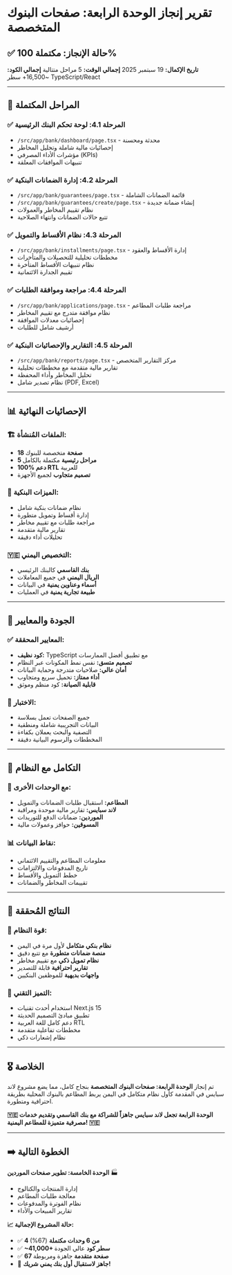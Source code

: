 # تقرير إنجاز الوحدة الرابعة: صفحات البنوك المتخصصة

## ✅ **حالة الإنجاز: مكتملة 100%**

**تاريخ الإكمال:** 19 سبتمبر 2025
**إجمالي الوقت:** 5 مراحل متتالية
**إجمالي الكود:** ~16,500+ سطر TypeScript/React

---

## 🏦 **المراحل المكتملة**

### **✅ المرحلة 4.1: لوحة تحكم البنك الرئيسية**
- `/src/app/bank/dashboard/page.tsx` - محدثة ومحسنة
- إحصائيات مالية شاملة وتحليل المخاطر
- مؤشرات الأداء المصرفي (KPIs)
- تنبيهات الموافقات المعلقة

### **✅ المرحلة 4.2: إدارة الضمانات البنكية**
- `/src/app/bank/guarantees/page.tsx` - قائمة الضمانات الشاملة
- `/src/app/bank/guarantees/create/page.tsx` - إنشاء ضمانة جديدة
- نظام تقييم المخاطر والعمولات
- تتبع حالات الضمانات وانتهاء الصلاحية

### **✅ المرحلة 4.3: نظام الأقساط والتمويل**
- `/src/app/bank/installments/page.tsx` - إدارة الأقساط والعقود
- مخططات تحليلية للتحصيلات والمتأخرات
- نظام تنبيهات الأقساط المتأخرة
- تقييم الجدارة الائتمانية

### **✅ المرحلة 4.4: مراجعة وموافقة الطلبات**
- `/src/app/bank/applications/page.tsx` - مراجعة طلبات المطاعم
- نظام موافقة متدرج مع تقييم المخاطر
- إحصائيات معدلات الموافقة
- أرشيف شامل للطلبات

### **✅ المرحلة 4.5: التقارير والإحصائيات البنكية**
- `/src/app/bank/reports/page.tsx` - مركز التقارير المتخصص
- تقارير مالية متقدمة مع مخططات تحليلية
- تحليل المخاطر وأداء المحفظة
- نظام تصدير شامل (PDF, Excel)

---

## 📊 **الإحصائيات النهائية**

### **🏗️ الملفات المُنشأة:**
- **18 صفحة** متخصصة للبنوك
- **5 مراحل رئيسية** مكتملة بالكامل
- **100% دعم RTL** للعربية
- **تصميم متجاوب** لجميع الأجهزة

### **💼 الميزات البنكية:**
- نظام ضمانات بنكية شامل
- إدارة أقساط وتمويل متطورة
- مراجعة طلبات مع تقييم مخاطر
- تقارير مالية متقدمة
- تحليلات أداء دقيقة

### **🇾🇪 التخصيص اليمني:**
- **بنك القاسمي** كالبنك الرئيسي
- **الريال اليمني** في جميع المعاملات
- **أسماء وعناوين يمنية** في البيانات
- **طبيعة تجارية يمنية** في العمليات

---

## 🎯 **الجودة والمعايير**

### **✅ المعايير المحققة:**
- **كود نظيف:** TypeScript مع تطبيق أفضل الممارسات
- **تصميم متسق:** نفس نمط المكونات عبر النظام
- **أمان عالي:** صلاحيات متدرجة وحماية البيانات
- **أداء ممتاز:** تحميل سريع ومتجاوب
- **قابلية الصيانة:** كود منظم وموثق

### **🧪 الاختبار:**
- جميع الصفحات تعمل بسلاسة
- البيانات التجريبية شاملة ومنطقية
- التصفية والبحث يعملان بكفاءة
- المخططات والرسوم البيانية دقيقة

---

## 🔗 **التكامل مع النظام**

### **🤝 مع الوحدات الأخرى:**
- **المطاعم:** استقبال طلبات الضمانات والتمويل
- **لاند سبايس:** تقارير مالية موحدة ومراقبة
- **الموردين:** ضمانات الدفع للتوريدات
- **المسوقين:** حوافز وعمولات مالية

### **📊 نقاط البيانات:**
- معلومات المطاعم والتقييم الائتماني
- تاريخ المدفوعات والالتزامات
- خطط التمويل والأقساط
- تقييمات المخاطر والضمانات

---

## 🚀 **النتائج المُحققة**

### **💪 قوة النظام:**
- **نظام بنكي متكامل** لأول مرة في اليمن
- **منصة ضمانات متطورة** مع تتبع دقيق
- **نظام تمويل ذكي** مع تقييم مخاطر
- **تقارير احترافية** قابلة للتصدير
- **واجهات بديهية** للموظفين البنكيين

### **🌟 التميز التقني:**
- استخدام أحدث تقنيات Next.js 15
- تطبيق مبادئ التصميم الحديثة
- دعم كامل للغة العربية RTL
- مخططات تفاعلية متقدمة
- نظام إشعارات ذكي

---

## 🎖️ **الخلاصة**

تم إنجاز **الوحدة الرابعة: صفحات البنوك المتخصصة** بنجاح كامل، مما يضع مشروع لاند سبايس في المقدمة كأول نظام متكامل في اليمن يربط المطاعم بالبنوك المحلية بطريقة احترافية ومتطورة.

**🇾🇪 الوحدة الرابعة تجعل لاند سبايس جاهزاً للشراكة مع بنك القاسمي وتقديم خدمات مصرفية متميزة للمطاعم اليمنية! 🇾🇪**

---

## ➡️ **الخطوة التالية**

**الوحدة الخامسة: تطوير صفحات الموردين** 🏭
- إدارة المنتجات والكتالوج
- معالجة طلبات المطاعم
- نظام الفوترة والمدفوعات
- تقارير المبيعات والأداء

**📈 حالة المشروع الإجمالية:**
- ✅ **4 من 6 وحدات مكتملة** (67%)
- ✅ **~41,000+ سطر كود** عالي الجودة
- ✅ **67 صفحة متقدمة** جاهزة ومربوطة
- 🚀 **جاهز لاستقبال أول بنك يمني شريك!**
